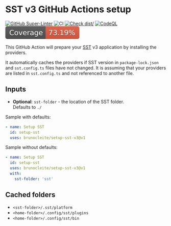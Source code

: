 # SST v3 GitHub Actions setup

[![GitHub Super-Linter](https://github.com/brunocleite/setup-sst/actions/workflows/linter.yml/badge.svg)](https://github.com/super-linter/super-linter)
![CI](https://github.com/brunocleite/setup-sst/actions/workflows/ci.yml/badge.svg)
[![Check dist/](https://github.com/brunocleite/setup-sst/actions/workflows/check-dist.yml/badge.svg)](https://github.com/brunocleite/setup-sst/actions/workflows/check-dist.yml)
[![CodeQL](https://github.com/brunocleite/setup-sst/actions/workflows/codeql-analysis.yml/badge.svg)](https://github.com/brunocleite/setup-sst/actions/workflows/codeql-analysis.yml)
[![Coverage](./badges/coverage.svg)](./badges/coverage.svg)

This GitHub Action will prepare your [SST](https://sst.dev) v3 application by
installing the providers.

It automatically caches the providers if SST version in `package-lock.json` and
`sst.config.ts` files have not changed. It is assuming that your providers are
listed in `sst.config.ts` and not referenced to another file.

## Inputs

- **Optional**: `sst-folder` - the location of the SST folder.  
  Defaults to `./`

Sample with defaults:

```yaml
- name: Setup SST
  id: setup-sst
  uses: brunocleite/setup-sst-v3@v1
```

Sample without defaults:

```yaml
- name: Setup SST
  id: setup-sst
  uses: brunocleite/setup-sst-v3@v1
  with:
    sst-folder: 'sst'
```

## Cached folders

- `<sst-folder>/.sst/platform`
- `<home-folder>/.config/sst/plugins`
- `<home-folder>/.config/sst/bin`
